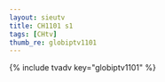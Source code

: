 ```yaml
--- 
layout: sieutv
title: CH1101 s1
tags: [CHtv]
thumb_re: globiptv1101
---
```

{% include tvadv key="globiptv1101" %} 
